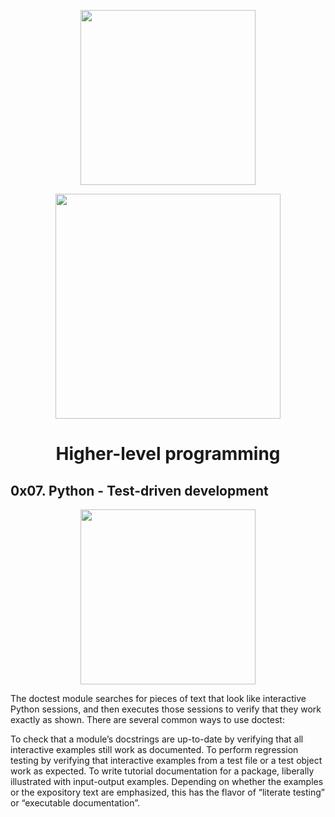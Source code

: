 <p align="center">
        <img src="https://scontent.feoh1-1.fna.fbcdn.net/v/t1.0-9/103982154_620515611898089_4319415249622431892_n.jpg?_nc_cat=103&_nc_sid=174925&_nc_ohc=JVE7CBrzfT8AX8Eio9R&_nc_oc=AQk5oc-AHzG1u1uqQIBmQQS2hD7avYuqWieRYW7xPsqo3tULk4JSz8G87QoKfIulLX8&_nc_ht=scontent.feoh1-1.fna&oh=757e86ff1fa3d8c04431d137a4751910&oe=5F89FB30" width="280"/>
        </p>
<p align="center">
     <p align="center">
          <img src="https://www.holbertonschool.com/holberton-logo.png" width="360"/>
     </p>
     
<h1 align="center">Higher-level programming</h1>

<h2 align="left"> 0x07. Python - Test-driven development</h2>

<p align="center">
<img src="https://s3.amazonaws.com/intranet-projects-files/holbertonschool-higher-level_programming+/246/giphy-4.gif" width="280"/>
</p>

The doctest module searches for pieces of text that look like interactive Python sessions, and then executes those sessions to verify that they work exactly as shown. There are several common ways to use doctest:

To check that a module’s docstrings are up-to-date by verifying that all interactive examples still work as documented.
To perform regression testing by verifying that interactive examples from a test file or a test object work as expected.
To write tutorial documentation for a package, liberally illustrated with input-output examples. Depending on whether the examples or the expository text are emphasized, this has the flavor of “literate testing” or “executable documentation”.
